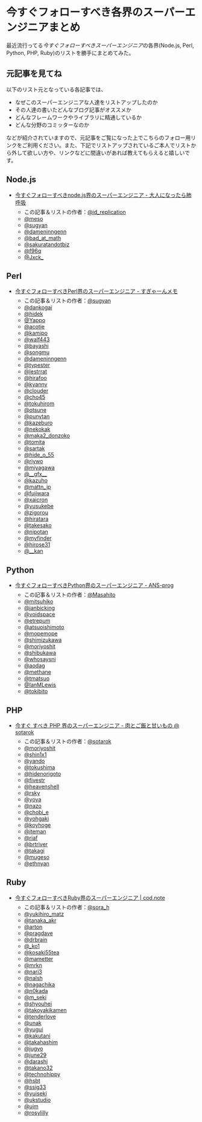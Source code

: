 # <span>今すぐフォローすべき</span><span>各界のスーパーエンジニアまとめ</span>

最近流行ってる*今すぐフォローすべきスーパーエンジニア*の各界(Node.js, Perl, Python, PHP, Ruby)のリストを勝手にまとめてみた。

<!-- READMORE -->


## 元記事を見てね

以下のリスト元となっている各記事では、

- なぜこのスーパーエンジニアな人達をリストアップしたのか
- その人達の書いたどんなブログ記事がオススメか
- どんなフレームワークやライブラリに精通しているか
- どんな分野のコミッターなのか

などが紹介されていますので、元記事をご覧になった上でこちらのフォロー用リンクをご利用ください。また、下記でリストアップされているご本人でリストから外して欲しい方や、リンクなどに間違いがあれば教えてもらえると嬉しいです。


## Node.js

- [今すぐフォローすべきnode.js界のスーパーエンジニア - 大人になったら肺呼吸](http://d.hatena.ne.jp/replication/20110615/1308063792)
    - <div style="margin-top: 5px">この記事＆リストの作者：<a href="http://twitter.com/id_replication" class="twitter-follow-button">@id_replication</a></div>
    - <a href="http://twitter.com/meso" class="twitter-follow-button">@meso</a>
    - <a href="http://twitter.com/sugyan" class="twitter-follow-button">@sugyan</a>
    - <a href="http://twitter.com/dameninngenn" class="twitter-follow-button">@dameninngenn</a>
    - <a href="http://twitter.com/bad_at_math" class="twitter-follow-button">@bad\_at\_math</a>
    - <a href="http://twitter.com/sakuratandotbiz" class="twitter-follow-button">@sakuratandotbiz</a>
    - <a href="http://twitter.com/f96q" class="twitter-follow-button">@f96q</a>
    - <a href="http://twitter.com/Jxck_" class="twitter-follow-button">@Jxck\_</a>


## Perl

- [今すぐフォローすべきPerl界のスーパーエンジニア - すぎゃーんメモ](http://d.hatena.ne.jp/sugyan/20110616/1308203734)
    - <div style="margin-top: 5px">この記事＆リストの作者：<a href="http://twitter.com/sugyan" class="twitter-follow-button">@sugyan</a></div>
    - <a href="http://twitter.com/dankogai" class="twitter-follow-button">@dankogai</a>
    - <a href="http://twitter.com/hidek" class="twitter-follow-button">@hidek</a>
    - <a href="http://twitter.com/Yappo" class="twitter-follow-button">@Yappo</a>
    - <a href="http://twitter.com/acotie" class="twitter-follow-button">@acotie</a>
    - <a href="http://twitter.com/kamipo" class="twitter-follow-button">@kamipo</a>
    - <a href="http://twitter.com/walf443" class="twitter-follow-button">@walf443</a>
    - <a href="http://twitter.com/bayashi" class="twitter-follow-button">@bayashi</a>
    - <a href="http://twitter.com/songmu" class="twitter-follow-button">@songmu</a>
    - <a href="http://twitter.com/dameninngenn" class="twitter-follow-button">@dameninngenn</a>
    - <a href="http://twitter.com/typester" class="twitter-follow-button">@typester</a>
    - <a href="http://twitter.com/lestrrat" class="twitter-follow-button">@lestrrat</a>
    - <a href="http://twitter.com/hirafoo" class="twitter-follow-button">@hirafoo</a>
    - <a href="http://twitter.com/kyanny" class="twitter-follow-button">@kyanny</a>
    - <a href="http://twitter.com/clouder" class="twitter-follow-button">@clouder</a>
    - <a href="http://twitter.com/cho45" class="twitter-follow-button">@cho45</a>
    - <a href="http://twitter.com/tokuhirom" class="twitter-follow-button">@tokuhirom</a>
    - <a href="http://twitter.com/otsune" class="twitter-follow-button">@otsune</a>
    - <a href="http://twitter.com/punytan" class="twitter-follow-button">@punytan</a>
    - <a href="http://twitter.com/kazeburo" class="twitter-follow-button">@kazeburo</a>
    - <a href="http://twitter.com/nekokak" class="twitter-follow-button">@nekokak</a>
    - <a href="http://twitter.com/maka2_donzoko" class="twitter-follow-button">@maka2\_donzoko</a>
    - <a href="http://twitter.com/tomita" class="twitter-follow-button">@tomita</a>
    - <a href="http://twitter.com/sartak" class="twitter-follow-button">@sartak</a>
    - <a href="http://twitter.com/hide_o_55" class="twitter-follow-button">@hide\_o\_55</a>
    - <a href="http://twitter.com/riywo" class="twitter-follow-button">@riywo</a>
    - <a href="http://twitter.com/miyagawa" class="twitter-follow-button">@miyagawa</a>
    - <a href="http://twitter.com/__gfx__" class="twitter-follow-button">@\_\_gfx\_\_</a>
    - <a href="http://twitter.com/kazuho" class="twitter-follow-button">@kazuho</a>
    - <a href="http://twitter.com/mattn_jp" class="twitter-follow-button">@mattn_jp</a>
    - <a href="http://twitter.com/fujiwara" class="twitter-follow-button">@fujiwara</a>
    - <a href="http://twitter.com/xaicron" class="twitter-follow-button">@xaicron</a>
    - <a href="http://twitter.com/yusukebe" class="twitter-follow-button">@yusukebe</a>
    - <a href="http://twitter.com/zigorou" class="twitter-follow-button">@zigorou</a>
    - <a href="http://twitter.com/hiratara" class="twitter-follow-button">@hiratara</a>
    - <a href="http://twitter.com/takesako" class="twitter-follow-button">@takesako</a>
    - <a href="http://twitter.com/nipotan" class="twitter-follow-button">@nipotan</a>
    - <a href="http://twitter.com/myfinder" class="twitter-follow-button">@myfinder</a>
    - <a href="http://twitter.com/hirose31" class="twitter-follow-button">@hirose31</a>
    - <a href="http://twitter.com/__kan" class="twitter-follow-button">@\_\_kan</a>


## Python

- [今すぐフォローすべきPython界のスーパーエンジニア - ANS-prog](http://answer.pythonpath.jp/questions/360/python)
    - <div style="margin-top: 5px">この記事＆リストの作者：<a href="http://twitter.com/Masahito" class="twitter-follow-button">@Masahito</a></div>
    - <a href="http://twitter.com/mitsuhiko" class="twitter-follow-button">@mitsuhiko</a>
    - <a href="http://twitter.com/ianbicking" class="twitter-follow-button">@ianbicking</a>
    - <a href="http://twitter.com/voidspace" class="twitter-follow-button">@voidspace</a>
    - <a href="http://twitter.com/etrepum" class="twitter-follow-button">@etrepum</a>
    - <a href="http://twitter.com/atsuoishimoto" class="twitter-follow-button">@atsuoishimoto</a>
    - <a href="http://twitter.com/mopemope" class="twitter-follow-button">@mopemope</a>
    - <a href="http://twitter.com/shimizukawa" class="twitter-follow-button">@shimizukawa</a>
    - <a href="http://twitter.com/moriyoshit" class="twitter-follow-button">@moriyoshit</a>
    - <a href="http://twitter.com/shibukawa" class="twitter-follow-button">@shibukawa</a>
    - <a href="http://twitter.com/whosaysni" class="twitter-follow-button">@whosaysni</a>
    - <a href="http://twitter.com/aodag" class="twitter-follow-button">@aodag</a>
    - <a href="http://twitter.com/methane" class="twitter-follow-button">@methane</a>
    - <a href="http://twitter.com/tmatsuo" class="twitter-follow-button">@tmatsuo</a>
    - <a href="http://twitter.com/IanMLewis" class="twitter-follow-button">@IanMLewis</a>
    - <a href="http://twitter.com/tokibito" class="twitter-follow-button">@tokibito</a>


## PHP

- [今すぐ すべき PHP 界のスーパーエンジニア - 肉とご飯と甘いもの @ sotarok](http://d.hatena.ne.jp/sotarok/20110617/1308227462)
    - <div style="margin-top: 5px">この記事＆リストの作者：<a href="http://twitter.com/sotarok" class="twitter-follow-button">@sotarok</a></div>
    - <a href="http://twitter.com/moriyoshit" class="twitter-follow-button">@moriyoshit</a>
    - <a href="http://twitter.com/shin1x1" class="twitter-follow-button">@shin1x1</a>
    - <a href="http://twitter.com/yando" class="twitter-follow-button">@yando</a>
    - <a href="http://twitter.com/tokushima" class="twitter-follow-button">@tokushima</a>
    - <a href="http://twitter.com/hidenorigoto" class="twitter-follow-button">@hidenorigoto</a>
    - <a href="http://twitter.com/fivestr" class="twitter-follow-button">@fivestr</a>
    - <a href="http://twitter.com/heavenshell" class="twitter-follow-button">@heavenshell</a>
    - <a href="http://twitter.com/rsky" class="twitter-follow-button">@rsky</a>
    - <a href="http://twitter.com/yoya" class="twitter-follow-button">@yoya</a>
    - <a href="http://twitter.com/nazo" class="twitter-follow-button">@nazo</a>
    - <a href="http://twitter.com/chobi_e" class="twitter-follow-button">@chobi\_e</a>
    - <a href="http://twitter.com/yohgaki" class="twitter-follow-button">@yohgaki</a>
    - <a href="http://twitter.com/koyhoge" class="twitter-follow-button">@koyhoge</a>
    - <a href="http://twitter.com/iteman" class="twitter-follow-button">@iteman</a>
    - <a href="http://twitter.com/riaf" class="twitter-follow-button">@riaf</a>
    - <a href="http://twitter.com/brtriver" class="twitter-follow-button">@brtriver</a>
    - <a href="http://twitter.com/takagi" class="twitter-follow-button">@takagi</a>
    - <a href="http://twitter.com/mugeso" class="twitter-follow-button">@mugeso</a>
    - <a href="http://twitter.com/ethnyan" class="twitter-follow-button">@ethnyan</a>


## Ruby

- [今すぐフォローすべきRuby界のスーパーエンジニア \| cod.note](http://codnote.net/2011/06/16/ruby-super-engineers/)
    - <div style="margin-top: 5px">この記事＆リストの作者：<a href="http://twitter.com/sora_h" class="twitter-follow-button">@sora_h</a></div>
    - <a href="http://twitter.com/yukihiro_matz" class="twitter-follow-button">@yukihiro\_matz</a>
    - <a href="http://twitter.com/tanaka_akr" class="twitter-follow-button">@tanaka\_akr</a>
    - <a href="http://twitter.com/arton" class="twitter-follow-button">@arton</a>
    - <a href="http://twitter.com/pragdave" class="twitter-follow-button">@pragdave</a>
    - <a href="http://twitter.com/drbrain" class="twitter-follow-button">@drbrain</a>
    - <a href="http://twitter.com/_ko1" class="twitter-follow-button">@\_ko1</a>
    - <a href="http://twitter.com/kosaki55tea" class="twitter-follow-button">@kosaki55tea</a>
    - <a href="http://twitter.com/mametter" class="twitter-follow-button">@mametter</a>
    - <a href="http://twitter.com/mrkn" class="twitter-follow-button">@mrkn</a>
    - <a href="http://twitter.com/nari3" class="twitter-follow-button">@nari3</a>
    - <a href="http://twitter.com/nalsh" class="twitter-follow-button">@nalsh</a>
    - <a href="http://twitter.com/nagachika" class="twitter-follow-button">@nagachika</a>
    - <a href="http://twitter.com/n0kada" class="twitter-follow-button">@n0kada</a>
    - <a href="http://twitter.com/m_seki" class="twitter-follow-button">@m\_seki</a>
    - <a href="http://twitter.com/shyouhei" class="twitter-follow-button">@shyouhei</a>
    - <a href="http://twitter.com/takoyakikamen" class="twitter-follow-button">@takoyakikamen</a>
    - <a href="http://twitter.com/tenderlove" class="twitter-follow-button">@tenderlove</a>
    - <a href="http://twitter.com/unak" class="twitter-follow-button">@unak</a>
    - <a href="http://twitter.com/yugui" class="twitter-follow-button">@yugui</a>
    - <a href="http://twitter.com/kakutani" class="twitter-follow-button">@kakutani</a>
    - <a href="http://twitter.com/takahashim" class="twitter-follow-button">@takahashim</a>
    - <a href="http://twitter.com/jugyo" class="twitter-follow-button">@jugyo</a>
    - <a href="http://twitter.com/june29" class="twitter-follow-button">@june29</a>
    - <a href="http://twitter.com/darashi" class="twitter-follow-button">@darashi</a>
    - <a href="http://twitter.com/takano32" class="twitter-follow-button">@takano32</a>
    - <a href="http://twitter.com/technohippy" class="twitter-follow-button">@technohippy</a>
    - <a href="http://twitter.com/hsbt" class="twitter-follow-button">@hsbt</a>
    - <a href="http://twitter.com/ssig33" class="twitter-follow-button">@ssig33</a>
    - <a href="http://twitter.com/yuiseki" class="twitter-follow-button">@yuiseki</a>
    - <a href="http://twitter.com/ukstudio" class="twitter-follow-button">@ukstudio</a>
    - <a href="http://twitter.com/ujm" class="twitter-follow-button">@ujm</a>
    - <a href="http://twitter.com/rosylilly" class="twitter-follow-button">@rosylilly</a>

